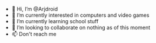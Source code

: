 - 👋 Hi, I’m @Arjdroid
- 👀 I’m currently interested in computers and video games
- 🌱 I’m currently learning school stuff
- 💞️ I’m looking to collaborate on nothing as of this moment
- 📫 Don't reach me

<!---
Arjdroid/Arjdroid is a ✨ special ✨ repository because its `README.md` (this file) appears on your GitHub profile.
You can click the Preview link to take a look at your changes.
--->
